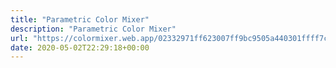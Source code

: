 ```yaml
---
title: "Parametric Color Mixer"
description: "Parametric Color Mixer"
url: "https://colormixer.web.app/02332971ff623007ff9bc9505a440301ffff7c5f55770300/Sunset"
date: 2020-05-02T22:29:18+00:00
---
```

